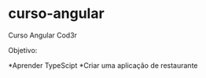 # curso-angular
Curso Angular Cod3r

Objetivo:

*Aprender TypeScipt
*Criar uma aplicação de restaurante
